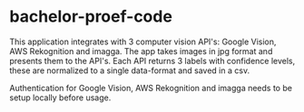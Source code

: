 # bachelor-proef-code
This application integrates with 3 computer vision API's: Google Vision, AWS Rekognition and imagga. The app takes images in jpg format and presents them to the API's.
Each API returns 3 labels with confidence levels, these are normalized to a single data-format and saved in a csv.

Authentication for Google Vision, AWS Rekognition and imagga needs to be setup locally before usage.